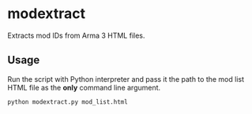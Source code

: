 # modextract

Extracts mod IDs from Arma 3 HTML files.


## Usage

Run the script with Python interpreter and pass it the path to the mod list HTML file as the **only** command line argument.

```console
python modextract.py mod_list.html
```
